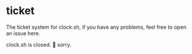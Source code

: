 # ticket
The ticket system for clock.sh, if you have any problems, feel free to open an issue here.

clock.sh is closed. 🍳 sorry.
